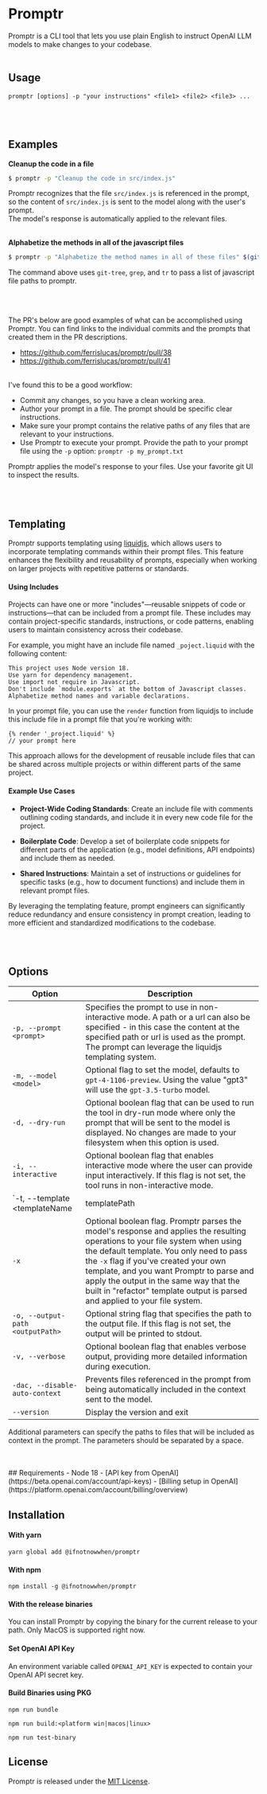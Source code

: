 # Promptr

Promptr is a CLI tool that lets you use plain English to instruct OpenAI LLM models to make changes to your codebase. <br /><br />
## Usage

`promptr [options] -p "your instructions" <file1> <file2> <file3> ...`

<br />
<br />

## Examples
__Cleanup the code in a file__
```bash
$ promptr -p "Cleanup the code in src/index.js"
```
Promptr recognizes that the file `src/index.js` is referenced in the prompt, so the content of `src/index.js` is sent to the model along with the user's prompt. 
<br />The model's response is automatically applied to the relevant files.
<br /><br />

__Alphabetize the methods in all of the javascript files__ 
```bash
$ promptr -p "Alphabetize the method names in all of these files" $(git ls-tree -r --name-only HEAD | grep ".js" | tr '\n' ' ')
```
The command above uses `git-tree`, `grep`, and `tr` to pass a list of javascript file paths to promptr.

<br /><br />

The PR's below are good examples of what can be accomplished using Promptr. You can find links to the individual commits and the prompts that created them in the PR descriptions.
- https://github.com/ferrislucas/promptr/pull/38
- https://github.com/ferrislucas/promptr/pull/41
<br /><br />

I've found this to be a good workflow:
- Commit any changes, so you have a clean working area.
- Author your prompt in a file. The prompt should be specific clear instructions. 
- Make sure your prompt contains the relative paths of any files that are relevant to your instructions. 
- Use Promptr to execute your prompt. Provide the path to your prompt file using the `-p` option: 
`promptr -p my_prompt.txt` 

Promptr applies the model's response to your files. Use your favorite git UI to inspect the results. 

<br /><br />
## Templating 

Promptr supports templating using [liquidjs](https://liquidjs.com/), which allows users to incorporate templating commands within their prompt files. This feature enhances the flexibility and reusability of prompts, especially when working on larger projects with repetitive patterns or standards.

#### Using Includes

Projects can have one or more "includes"—reusable snippets of code or instructions—that can be included from a prompt file. These includes may contain project-specific standards, instructions, or code patterns, enabling users to maintain consistency across their codebase.

For example, you might have an include file named `_poject.liquid` with the following content:

```liquid
This project uses Node version 18.
Use yarn for dependency management.
Use import not require in Javascript.
Don't include `module.exports` at the bottom of Javascript classes.
Alphabetize method names and variable declarations.
```

In your prompt file, you can use the `render` function from liquidjs to include this include file in a prompt file that you're working with:

```liquid
{% render '_project.liquid' %}
// your prompt here
```

This approach allows for the development of reusable include files that can be shared across multiple projects or within different parts of the same project.

#### Example Use Cases

- **Project-Wide Coding Standards**: Create an include file with comments outlining coding standards, and include it in every new code file for the project.

- **Boilerplate Code**: Develop a set of boilerplate code snippets for different parts of the application (e.g., model definitions, API endpoints) and include them as needed.

- **Shared Instructions**: Maintain a set of instructions or guidelines for specific tasks (e.g., how to document functions) and include them in relevant prompt files.

By leveraging the templating feature, prompt engineers can significantly reduce redundancy and ensure consistency in prompt creation, leading to more efficient and standardized modifications to the codebase.

<br /><br />

## Options

| Option | Description |
| ------ | ----------- |
| `-p, --prompt <prompt>` | Specifies the prompt to use in non-interactive mode. A path or a url can also be specified - in this case the content at the specified path or url is used as the prompt. The prompt can leverage the liquidjs templating system. |
| `-m, --model <model>` | Optional flag to set the model, defaults to `gpt-4-1106-preview`. Using the value "gpt3" will use the `gpt-3.5-turbo` model. |
| `-d, --dry-run` | Optional boolean flag that can be used to run the tool in dry-run mode where only the prompt that will be sent to the model is displayed. No changes are made to your filesystem when this option is used. |
| `-i, --interactive` | Optional boolean flag that enables interactive mode where the user can provide input interactively. If this flag is not set, the tool runs in non-interactive mode. |
| `-t, --template <templateName | templatePath | templateUrl>` | Optional string flag that specifies a built in template name, the absolute path to a template file, or a url for a template file that will be used to generate the output. The default is the  built in `refactor` template. The available built in templates are: `empty`, `refactor`, `swe`, and `test-first`. The prompt is interpolated with the template to form the payload sent to the model. |
| `-x` | Optional boolean flag. Promptr parses the model's response and applies the resulting operations to your file system when using the default template. You only need to pass the `-x` flag if you've created your own template, and you want Promptr to parse and apply the output in the same way that the built in "refactor" template output is parsed and applied to your file system. |
| `-o, --output-path <outputPath>` | Optional string flag that specifies the path to the output file. If this flag is not set, the output will be printed to stdout. |
| `-v, --verbose` | Optional boolean flag that enables verbose output, providing more detailed information during execution. |
| `-dac, --disable-auto-context` | Prevents files referenced in the prompt from being automatically included in the context sent to the model. |
| `--version` | Display the version and exit |

Additional parameters can specify the paths to files that will be included as context in the prompt. The parameters should be separated by a space.

<br />
<br />
## Requirements
- Node 18
- [API key from OpenAI](https://beta.openai.com/account/api-keys)
- [Billing setup in OpenAI](https://platform.openai.com/account/billing/overview)

<br />

## Installation

#### With yarn
```
yarn global add @ifnotnowwhen/promptr
```

#### With npm
```
npm install -g @ifnotnowwhen/promptr
```

#### With the release binaries
You can install Promptr by copying the binary for the current release to your path. Only MacOS is supported right now.

#### Set OpenAI API Key
An environment variable called `OPENAI_API_KEY` is expected to contain your OpenAI API secret key.

#### Build Binaries using PKG
```
npm run bundle
```
```
npm run build:<platform win|macos|linux>
```
```
npm run test-binary
```

## License

Promptr is released under the [MIT License](https://opensource.org/licenses/MIT).

